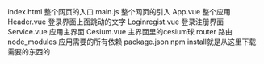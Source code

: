 index.html 整个网页的入口
main.js 整个网页的引入
App.vue 整个应用
Header.vue 登录界面上面跳动的文字
Loginregist.vue 登录注册界面
Service.vue 应用主界面
Cesium.vue 主界面里的cesium球
router 路由
node_modules 应用需要的所有依赖
package.json npm install就是从这里下载需要的东西的